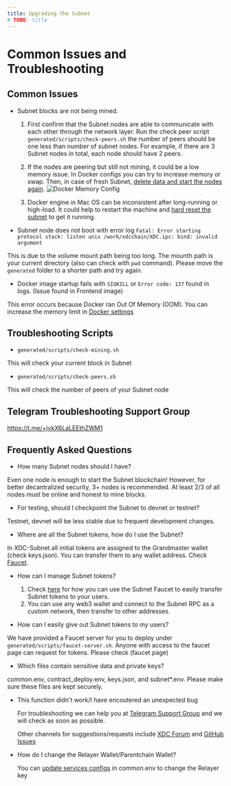 ```yaml
---
title: Upgrading the Subnet
# TODO: title
---
```


# Common Issues and Troubleshooting

## Common Issues 
  - Subnet blocks are not being mined.
    1. First confirm that the Subnet nodes are able to communicate with each other through the network layer. Run the check peer script `generated/scripts/check-peers.sh` the number of peers should be one less than number of subnet nodes. For example, if there are 3 Subnet nodes in total, each node should have 2 peers.

    2. If the nodes are peering but still not mining, it could be a low memory issue. In Docker configs you can try to increase memory or swap. Then, in case of fresh Subnet, [delete data and start the nodes again](./1_launch_subnet.md/#deleting-subnet). ![Docker Memory Config](./img/docker_mem.png)

    3. Docker engine in Mac OS can be inconsistent after long-running or high-load. It could help to restart the machine and [hard reset the subnet](./1_launch_subnet.md#deleting-subnet ) to get it running.

  - Subnet node does not boot with error log `Fatal: Error starting protocol stack: listen unix /work/xdcchain/XDC.ipc: bind: invalid argument`

  This is due to the volume mount path being too long. The mounth path is your current directory (also can check with `pwd` command). Please move the `generated` folder to a shorter path and try again.

  - Docker image startup fails with `SIGKILL` or `Error code: 137` found in logs. (Issue found in Frontend image)

  This error occurs because Docker ran Out Of Memory (OOM). You can increase the memory limit in [Docker settings](https://docs.docker.com/desktop/settings/mac/#:~:text=lower%20the%20number.-,Memory,-.%20By%20default%2C%20Docker)

   


## Troubleshooting Scripts
  - `generated/scripts/check-mining.sh`

  This will check your current block in Subnet

  - `generated/scripts/check-peers.sh`
  
  This will check the number of peers of your Subnet node


## Telegram Troubleshooting Support Group
  https://t.me/+jvkX6LaLEEthZWM1


## Frequently Asked Questions

 - How many Subnet nodes should I have?

  Even one node is enough to start the Subnet blockchain! However, for better decantralized security, 3+ nodes is recommended. At least 2/3 of all nodes must be online and honest to mine blocks.

 - For testing, should I checkpoint the Subnet to devnet or testnet?
 
  Testnet, devnet will be less stable due to frequent development changes.

 - Where are all the Subnet tokens, how do I use the Subnet?

  In XDC-Subnet all initial tokens are assigned to the Grandmaster wallet (check keys.json). You can transfer them to any wallet address. Check [Faucet](../usage/2_faucet.md).

- How can I manage Subnet tokens?

  1. Check [here](../usage/2_faucet.md) for how you can use the Subnet Faucet to easily transfer Subnet tokens to your users.
  2. You can use any web3 wallet and connect to the Subnet RPC as a custom network, then transfer to other addresses.

 - How can I easily give out Subnet tokens to my users?
 
  We have provided a Faucet server for you to deploy under `generated/scripts/faucet-server.sh`. Anyone with access to the faucet page can request for tokens.
  Please check (faucet page)

 - Which files contain sensitive data and private keys?

  common.env, contract_deploy.env, keys.json, and subnet*.env. Please make sure these files are kept securely.

- This function didn't work/I have encoutered an unexpected bug

  For troubleshooting we can help you at [Telegram Support Group](./3_troubleshooting.md#telegram-troubleshooting-support-group) and we will check as soon as possible.

  Other channels for suggestions/requests include [XDC Forum](https://forum.xinfin.org/) and [GitHub Issues](https://github.com/XinFinOrg/XDC-Subnet/issues)

- How do I change the Relayer Wallet/Parentchain Wallet?

  You can [update services configs](./2_configs_explanation.md#updating-services-configs) in common.env to change the Relayer key
